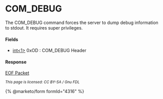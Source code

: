 # COM\_DEBUG

The COM\_DEBUG command forces the server to dump debug information to stdout. It requires super privileges.

#### Fields

* [int<1>](../protocol-data-types.md#fixed-length-integers) 0xOD : COM\_DEBUG Header

#### Response

[EOF Packet](../4-server-response-packets/eof_packet.md)

<sub>_This page is licensed: CC BY-SA / Gnu FDL_</sub>

{% @marketo/form formId="4316" %}
